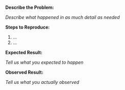**Describe the Problem:**  

_Describe what happened in as much detail as needed_

**Steps to Reproduce:**  
1. ...  
2. ...

**Expected Result:** 

_Tell us what you expected to happen_

**Observed Result:**

_Tell us what you actually observed_